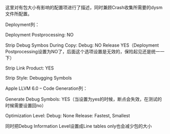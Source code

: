 这里对有包大小有影响的配置项进行了描述，同时兼顾Crash收集所需要的dysm文件所配置。

Deployment列：

Deployment Postprocessing: NO 

Strip Debug Symbos During Copy: Debug: NO Release YES（Deployment Postprocessing设置为NO了，后面这个选项设置是无效的，保险起见还是统一一下）

Strip Link Product: YES

Strip Style: Debugging Symbols

Apple LLVM 6.0 – Code Generation列：

Generate Debug Symbols: YES（当设置为yes的时候，断点会失效，在测试的时候需要设置回no）

Optimization Level: Debug: None Release: Fastest, Smallest


同时把Debug Information Level设置成Line tables only也会减少包的大小